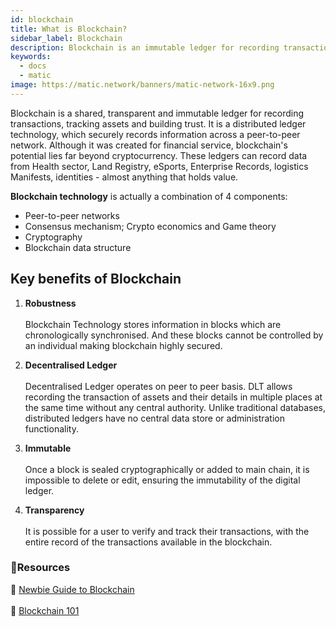 ```yaml
---
id: blockchain
title: What is Blockchain?
sidebar_label: Blockchain
description: Blockchain is an immutable ledger for recording transactions.
keywords:
  - docs
  - matic
image: https://matic.network/banners/matic-network-16x9.png
---
```


Blockchain is a shared, transparent and immutable ledger for recording transactions, tracking assets and building trust. It is a distributed ledger technology, which securely records information across a peer-to-peer network. Although it was created for financial service, blockchain's potential lies far beyond cryptocurrency. These ledgers can record data from Health sector, Land Registry, eSports, Enterprise Records, logistics Manifests, identities - almost anything that holds value.

**Blockchain technology** is actually a combination of 4 components:

- Peer-to-peer networks
- Consensus mechanism; Crypto economics and Game theory
- Cryptography
- Blockchain data structure

## Key benefits of Blockchain

1. **Robustness** <br></br> Blockchain Technology stores information in blocks which are chronologically synchronised. And these blocks cannot be controlled by an individual making blockchain highly secured.

2. **Decentralised Ledger** <br></br> Decentralised Ledger operates on peer to peer basis. DLT allows recording the transaction of assets and their details in multiple places at the same time without any central authority. Unlike traditional databases, distributed ledgers have no central data store or administration functionality.

3. **Immutable** <br></br> Once a block is sealed cryptographically or added to main chain, it is impossible to delete or edit, ensuring the immutability of the digital ledger.

4. **Transparency** <br></br> It is possible for a user to verify and track their transactions, with the entire record of the transactions available in the blockchain.

### **:scroll:Resources**

:green_book: [Newbie Guide to Blockchain](https://medium.com/ethindia/newbie-guide-to-blockchain-programming-a64f5186a57f)<br></br> :orange_book: [Blockchain 101](https://www.coindesk.com/learn/blockchain-101/what-is-blockchain-technology)

